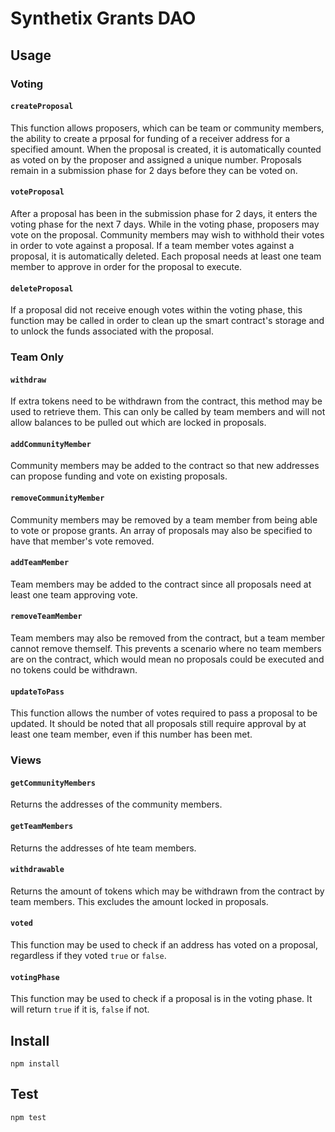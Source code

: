 # Synthetix Grants DAO

## Usage

### Voting

#### `createProposal`

This function allows proposers, which can be team or community members, the ability to create a prposal for funding of a receiver address for a specified amount. When the proposal is created, it is automatically counted as voted on by the proposer and assigned a unique number. Proposals remain in a submission phase for 2 days before they can be voted on.

#### `voteProposal`

After a proposal has been in the submission phase for 2 days, it enters the voting phase for the next 7 days. While in the voting phase, proposers may vote on the proposal. Community members may wish to withhold their votes in order to vote against a proposal. If a team member votes against a proposal, it is automatically deleted. Each proposal needs at least one team member to approve in order for the proposal to execute.

#### `deleteProposal`

If a proposal did not receive enough votes within the voting phase, this function may be called in order to clean up the smart contract's storage and to unlock the funds associated with the proposal.

### Team Only

#### `withdraw`

If extra tokens need to be withdrawn from the contract, this method may be used to retrieve them. This can only be called by team members and will not allow balances to be pulled out which are locked in proposals.

#### `addCommunityMember`

Community members may be added to the contract so that new addresses can propose funding and vote on existing proposals.

#### `removeCommunityMember`

Community members may be removed by a team member from being able to vote or propose grants. An array of proposals may also be specified to have that member's vote removed.

#### `addTeamMember`

Team members may be added to the contract since all proposals need at least one team approving vote.

#### `removeTeamMember`

Team members may also be removed from the contract, but a team member cannot remove themself. This prevents a scenario where no team members are on the contract, which would mean no proposals could be executed and no tokens could be withdrawn.

#### `updateToPass`

This function allows the number of votes required to pass a proposal to be updated. It should be noted that all proposals still require approval by at least one team member, even if this number has been met.

### Views

#### `getCommunityMembers`

Returns the addresses of the community members.

#### `getTeamMembers`

Returns the addresses of hte team members.

#### `withdrawable`

Returns the amount of tokens which may be withdrawn from the contract by team members. This excludes the amount locked in proposals.

#### `voted`

This function may be used to check if an address has voted on a proposal, regardless if they voted `true` or `false`.

#### `votingPhase`

This function may be used to check if a proposal is in the voting phase. It will return `true` if it is, `false` if not.

## Install

```
npm install
```

## Test

```
npm test
```
